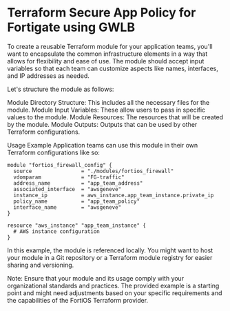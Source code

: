 # Terraform Secure App Policy for Fortigate using GWLB

To create a reusable Terraform module for your application teams, you'll want to encapsulate the common infrastructure elements in a way that allows for flexibility and ease of use. The module should accept input variables so that each team can customize aspects like names, interfaces, and IP addresses as needed.

Let's structure the module as follows:

Module Directory Structure: This includes all the necessary files for the module.
Module Input Variables: These allow users to pass in specific values to the module.
Module Resources: The resources that will be created by the module.
Module Outputs: Outputs that can be used by other Terraform configurations.


Usage Example
Application teams can use this module in their own Terraform configurations like so:

```
module "fortios_firewall_config" {
  source                = "./modules/fortios_firewall"
  vdomparam             = "FG-traffic"
  address_name          = "app_team_address"
  associated_interface  = "awsgeneve"
  instance_ip           = aws_instance.app_team_instance.private_ip
  policy_name           = "app_team_policy"
  interface_name        = "awsgeneve"
}

resource "aws_instance" "app_team_instance" {
  # AWS instance configuration
}

```

In this example, the module is referenced locally. You might want to host your module in a Git repository or a Terraform module registry for easier sharing and versioning.

Note: Ensure that your module and its usage comply with your organizational standards and practices. The provided example is a starting point and might need adjustments based on your specific requirements and the capabilities of the FortiOS Terraform provider.